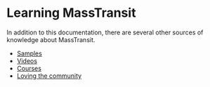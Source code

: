 # Learning MassTransit

In addition to this documentation, there are several other sources of knowledge about MassTransit.

* [Samples](samples/README.md)
* [Videos](videos.md)
* [Courses](courses.md)
* [Loving the community](loving-the-community.md)
